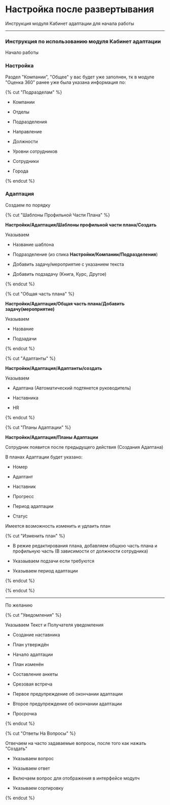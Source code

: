 # Настройка после развертывания 

Инструкция модуля Кабинет адаптации для начала работы

---

### Инструкция по использованию модуля Кабинет адаптации

Начало работы

### Настройка

Раздел "Компании", "Общее" у вас будет уже заполнен, тк в модуле "Оценка 360" ранее уже была указана информация по:

{% cut "Подразделам" %}

- Компании

- Отделы

- Подразделения

- Направление

- Должности

- Уровни сотрудников

- Сотрудники

- Города

{% endcut %}

### Адаптация

Создаем по порядку

{% cut "Шаблоны Профильной Части Плана" %}

**Настройки/Адаптация/Шаблоны профильной части плана/Создать**

Указываем 

- Название шаблона

- Подразделение (из спика **Настройки/Компании/Подразделения**)

- Добавить задачу/мероприятие с указанием текста

- Добавить подзадачу (Книга, Курс, Другое)

{% endcut %}

{% cut "Общая часть плана" %}

**Настройки/Адаптация/Общая часть плана/Добавить задачу(мероприятие)**

Указываем

- Название

- Подзадачи

{% endcut %}

{% cut "Адаптанты" %}

**Настройки/Адаптация/Адаптанты/создать**

Указываем

- Адаптана (Автоматический подтянется руководитель) 

- Наставника

- HR

{% endcut %}

{% cut "Планы Адаптации" %}

**Настройки/Адаптация/Планы Адаптации**

Сотрудник появится после предыдущего действия (Создания Адаптана)

В планах Адаптации будет указано:

- Номер

- Адаптант

- Наставник

- Прогресс 

- Период адаптации

- Статус

Имеется возможность изменить и удлаить план

{% cut "Изменить план" %}

- В режие редактирования плана, добавляем общюю часть плана и профильную часть (В зависимости от должности сотрудника)

- Указаываем подзачи если требуются 

- Указываем период адаптации

{% endcut %}

{% endcut %}

---

По желанию

{% cut "Уведомления" %}

Указываем Текст и Получателя уведомления

- Создание наставника

- План утверждён

- Начало адаптации

- План изменён

- Составление анкеты

- Срезовая встреча

- Первое предупреждение об окончании адаптации

- Второе предупреждение об окончании адаптации

- Просрочка

{% endcut %}

{% cut "Ответы На Вопросы" %}

Отвечаем на часто задаваемые вопросы, после того как нажать "Создать"

- Указываем вопрос

- Указываем ответ

- Включаем вопрос для отображения в интерфейсе модулч

- Указываем сортировку

{% endcut %}
